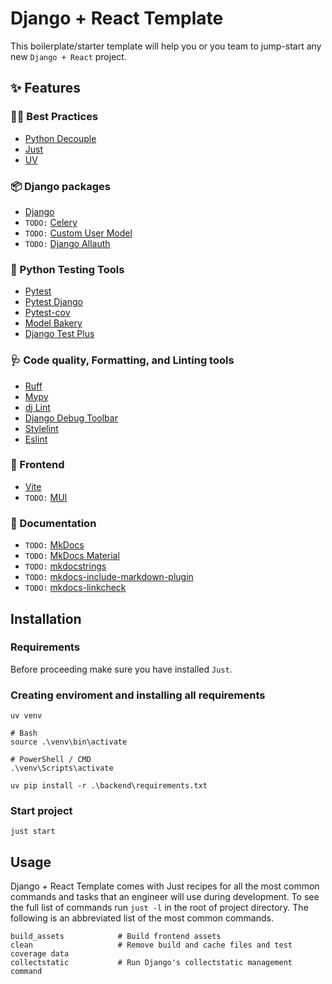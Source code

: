 # Django + React Template

This boilerplate/starter template will help you or you team to jump-start any new `Django + React` project.

## ✨ Features

### 🧑‍💻 Best Practices

- [Python Decouple](https://github.com/HBNetwork/python-decouple)
- [Just](https://github.com/casey/just)
- [UV](https://github.com/astral-sh/uv)

### 📦️ Django packages

- [Django](https://www.djangoproject.com/)
- `TODO:` [Celery](https://docs.celeryq.dev/en/stable/)
- `TODO:` [Custom User Model](https://docs.djangoproject.com/en/5.0/topics/auth/customizing/#substituting-a-custom-user-model)
- `TODO:` [Django Allauth](https://allauth.org/)

### 🔧 Python Testing Tools

- [Pytest](https://docs.pytest.org/)
- [Pytest Django](https://pytest-django.readthedocs.io/en/latest/index.html)
- [Pytest-cov](https://pytest-cov.readthedocs.io/)
- [Model Bakery](https://github.com/model-bakers/model_bakery)
- [Django Test Plus](https://github.com/revsys/django-test-plus/)

### 🩺 Code quality, Formatting, and Linting tools

- [Ruff](https://github.com/charliermarsh/ruff)
- [Mypy](http://mypy-lang.org/)
- [dj Lint](https://djlint.com/)
- [Django Debug Toolbar](https://github.com/jazzband/django-debug-toolbar)
- [Stylelint](https://stylelint.io/)
- [Eslint](https://eslint.org/)

### 💄 Frontend

- [Vite](https://vitejs.dev/)
- `TODO:` [MUI](https://mui.com/material-ui/getting-started/)

### 📝 Documentation

- `TODO:` [MkDocs](https://www.mkdocs.org/)
- `TODO:` [MkDocs Material](https://squidfunk.github.io/mkdocs-material/)
- `TODO:` [mkdocstrings](https://mkdocstrings.github.io/)
- `TODO:` [mkdocs-include-markdown-plugin](https://github.com/mondeja/mkdocs-include-markdown-plugin)
- `TODO:` [mkdocs-linkcheck](https://github.com/byrnereese/linkchecker-mkdocs)

## Installation

### Requirements

Before proceeding make sure you have installed `Just`.

### Creating enviroment and installing all requirements

```
uv venv

# Bash
source .\venv\bin\activate

# PowerShell / CMD
.\venv\Scripts\activate

uv pip install -r .\backend\requirements.txt
```

### Start project

```
just start
```

## Usage

Django + React Template comes with Just recipes for all the most common commands and tasks that an engineer will use during development. To see the full list of commands run `just -l` in the root of project directory. The following is an abbreviated list of the most common commands.

```
build_assets            # Build frontend assets
clean                   # Remove build and cache files and test coverage data
collectstatic           # Run Django's collectstatic management command
```
